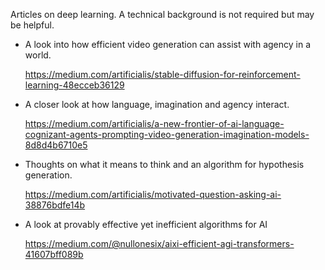 Articles on deep learning. A technical background is not required but may be helpful.

- A look into how efficient video generation can assist with agency in a world. 

  https://medium.com/artificialis/stable-diffusion-for-reinforcement-learning-48ecceb36129

- A closer look at how language, imagination and agency interact.

  https://medium.com/artificialis/a-new-frontier-of-ai-language-cognizant-agents-prompting-video-generation-imagination-models-8d8d4b6710e5
  
- Thoughts on what it means to think and an algorithm for hypothesis generation.

  https://medium.com/artificialis/motivated-question-asking-ai-38876bdfe14b
  
- A look at provably effective yet inefficient algorithms for AI

  https://medium.com/@nullonesix/aixi-efficient-agi-transformers-41607bff089b
